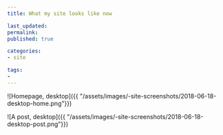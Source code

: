 ```yaml
---
title: What my site looks like now

last_updated: 
permalink: 
published: true

categories:
- site

tags:
- 
---
```


![Homepage, desktop]({{ "/assets/images/-site-screenshots/2018-06-18-desktop-home.png"}})

![A post, desktop]({{ "/assets/images/-site-screenshots/2018-06-18-desktop-post.png"}})